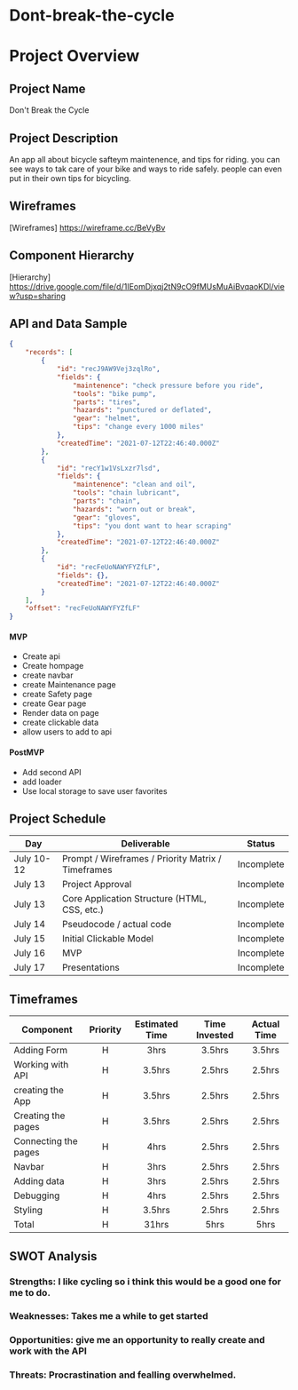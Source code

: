 # Dont-break-the-cycle

# Project Overview

## Project Name

Don't Break the Cycle

## Project Description

An app all about bicycle safteym maintenence, and tips for riding. you can see ways to tak care of your bike and ways to ride safely. people can even put in their own tips for bicycling.

## Wireframes

[Wireframes] https://wireframe.cc/BeVyBv

## Component Hierarchy

 [Hierarchy] https://drive.google.com/file/d/1IEomDjxqj2tN9cO9fMUsMuAiBvqaoKDl/view?usp=sharing

## API and Data Sample

```json
{
    "records": [
        {
            "id": "recJ9AW9Vej3zqlRo",
            "fields": {
                "maintenence": "check pressure before you ride",
                "tools": "bike pump",
                "parts": "tires",
                "hazards": "punctured or deflated",
                "gear": "helmet",
                "tips": "change every 1000 miles"
            },
            "createdTime": "2021-07-12T22:46:40.000Z"
        },
        {
            "id": "recY1w1VsLxzr7lsd",
            "fields": {
                "maintenence": "clean and oil",
                "tools": "chain lubricant",
                "parts": "chain",
                "hazards": "worn out or break",
                "gear": "gloves",
                "tips": "you dont want to hear scraping"
            },
            "createdTime": "2021-07-12T22:46:40.000Z"
        },
        {
            "id": "recFeUoNAWYFYZfLF",
            "fields": {},
            "createdTime": "2021-07-12T22:46:40.000Z"
        }
    ],
    "offset": "recFeUoNAWYFYZfLF"
}

```


#### MVP 

- Create api 
- Create hompage
- create navbar
- create Maintenance page
- create Safety page
- create Gear page
- Render data on page 
- create clickable data
- allow users to add to api

#### PostMVP  


- Add second API
- add loader
- Use local storage to save user favorites

## Project Schedule


|  Day | Deliverable | Status
|---|---| ---|
|July 10-12| Prompt / Wireframes / Priority Matrix / Timeframes | Incomplete
|July 13| Project Approval | Incomplete
|July 13| Core Application Structure (HTML, CSS, etc.) | Incomplete
|July 14| Pseudocode / actual code | Incomplete
|July 15| Initial Clickable Model  | Incomplete
|July 16| MVP | Incomplete
|July 17| Presentations | Incomplete

## Timeframes


| Component | Priority | Estimated Time | Time Invested | Actual Time |
| --- | :---: |  :---: | :---: | :---: |
| Adding Form | H | 3hrs| 3.5hrs | 3.5hrs |
| Working with API | H | 3.5hrs| 2.5hrs | 2.5hrs |
| creating the App | H | 3.5hrs| 2.5hrs | 2.5hrs |
| Creating the pages | H | 3.5hrs| 2.5hrs | 2.5hrs |
| Connecting the pages | H | 4hrs| 2.5hrs | 2.5hrs |
| Navbar | H | 3hrs| 2.5hrs | 2.5hrs |
| Adding data | H | 3hrs| 2.5hrs | 2.5hrs |
| Debugging | H | 4hrs| 2.5hrs | 2.5hrs |
| Styling | H | 3.5hrs| 2.5hrs | 2.5hrs |
| Total | H | 31hrs| 5hrs | 5hrs |

## SWOT Analysis

### Strengths: I like cycling so i think this would be a good one for me to do.

### Weaknesses: Takes me a while to get started

### Opportunities: give me an opportunity to really create and work with the API

### Threats: Procrastination and fealling overwhelmed.
